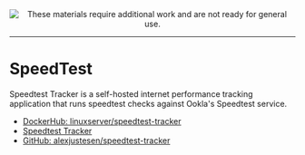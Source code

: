 <!--
Maintainer:   jeffskinnerbox@yahoo.com / www.jeffskinnerbox.me
Version:      0.0.1
-->


<div align="center">
<img src="http://www.foxbyrd.com/wp-content/uploads/2018/02/file-4.jpg" title="These materials require additional work and are not ready for general use." align="center">
</div>


----

# SpeedTest
Speedtest Tracker is a self-hosted internet performance tracking application
that runs speedtest checks against Ookla's Speedtest service.

* [DockerHub: linuxserver/speedtest-tracker](https://hub.docker.com/r/linuxserver/speedtest-tracker)
* [Speedtest Tracker](https://docs.speedtest-tracker.dev/)
* [GitHub: alexjustesen/speedtest-tracker](https://github.com/alexjustesen/speedtest-tracker)

